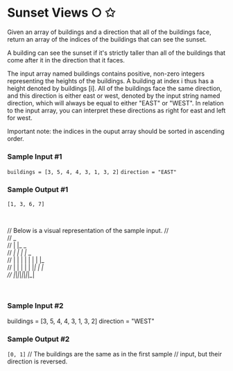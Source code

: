 # Sunset Views ○ ✩

Given an array of buildings and a direction that all of the buildings face, return an array of the indices of the buildings that can see the sunset.

A building can see the sunset if it's strictly taller than all of the buildings that come after it in the direction that it faces.

The input array named buildings contains positive, non-zero integers representing the heights of the buildings. A building at index i thus has a height denoted by buildings [i]. All of the buildings face the same direction, and this direction is either east or west, denoted by the input string named direction, which will always be equal to either "EAST" or "WEST". In relation to the input array, you can interpret these directions as right for east and left for west.

Important note: the indices in the ouput array should be sorted in ascending order.


### Sample Input #1

`buildings = [3, 5, 4, 4, 3, 1, 3, 2]`
`direction = "EAST"`

### Sample Output #1

`[1, 3, 6, 7]`

<br>

// Below is a visual representation of the sample input.
//                     
//    _                
//   | |_ _            
//  _| | | |_   _      
// | | | | | | | |_    
// | | | | | |_| | |   
// |_|_|_|_|_|_|_|_|   

<br>

### Sample Input #2

buildings = [3, 5, 4, 4, 3, 1, 3, 2]
direction = "WEST"

### Sample Output #2

`[0, 1]`
// The buildings are the same as in the first sample 
// input, but their direction is reversed. 
